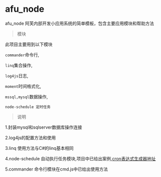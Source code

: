 # afu_node
afu_node 阿芙内部开发小应用系统的简单模板，包含主要应用模块和帮助方法

  > 模块
  
  此项目主要用到以下模块
  
  `commander`命令行,
  
  `linq`集合操作,
  
  `log4js`日志,
  
  `moment`时间格式化,
  
  `mssql,mysql`数据操作,
  
  `node-schedule 定时任务`
  
  > 说明 
  
  1.封装mysql和sqlserver数据库操作连接
  
  2.log4js的配置方法和使用
  
  3.linq 使用方法与C#的linq基本相同
  
  4.node-schedule 自动执行任务模块,项目中已给出案例,[cron表达式生成器地址](http://cron.qqe2.com/)
  
  5.commander 命令行模块在cmd.js中已给出使用方法
  
